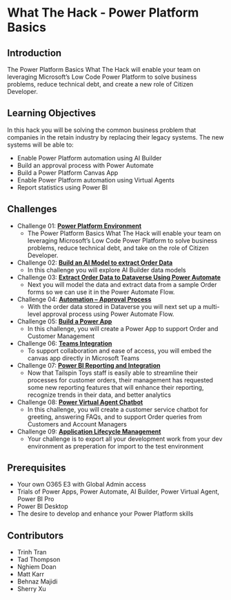 # What The Hack - Power Platform Basics

## Introduction

The Power Platform Basics What The Hack will enable your team on leveraging Microsoft’s Low Code Power Platform to solve business problems, reduce technical debt, and create a new role of Citizen Developer.


## Learning Objectives

In this hack you will be solving the common business problem that companies in the retain industry by replacing their legacy systems.  The new systems will be able to:

- Enable Power Platform automation using AI Builder
- Build an approval process with Power Automate
- Build a Power Platform Canvas App
- Enable Power Platform automation using Virtual Agents
- Report statistics using Power BI


## Challenges

- Challenge 01: **[Power Platform Environment](Student/Challenge-01.md)**
	 - The Power Platform Basics What The Hack will enable your team on leveraging Microsoft’s Low Code Power Platform to solve business problems, reduce technical debt, and take on the role of Citizen Developer.
- Challenge 02: **[Build an AI Model to extract Order Data](Student/Challenge-02.md)**
	 - In this challenge you will explore AI Builder data models
- Challenge 03: **[Extract Order Data to Dataverse Using Power Automate](Student/Challenge-03.md)**
	 - Next you will model the data and extract data from a sample Order forms so we can use it in the Power Automate Flow.
- Challenge 04: **[Automation – Approval Process](Student/Challenge-04.md)**
	 - With the order data stored in Dataverse you will next set up a multi-level approval process using Power Automate Flow.
- Challenge 05: **[Build a Power App](Student/Challenge-05.md)**
	 - In this challenge, you will create a Power App to support Order and Customer Management
- Challenge 06: **[Teams Integration](Student/Challenge-06.md)**
	 - To support collaboration and ease of access, you will embed the canvas app directly in Microsoft Teams
- Challenge 07: **[Power BI Reporting and Integration](Student/Challenge-07.md)**
	 - Now that Tailspin Toys staff is easily able to streamline their processes for customer orders, their management has requested some new reporting features that will enhance their reporting, recognize trends in their data, and better analytics
- Challenge 08: **[Power Virtual Agent Chatbot](Student/Challenge-08.md)**
	 - In this challenge, you will create a customer service chatbot for greeting, answering FAQs, and to support Order queries from Customers and Account Managers
- Challenge 09: **[Application Lifecycle Management](Student/Challenge-09.md)**
	 - Your challenge is to export all your development work from your dev environment as preperation for import to the test environment

## Prerequisites

- Your own O365 E3 with Global Admin access
- Trials of Power Apps, Power Automate, AI Builder, Power Virtual Agent, Power BI Pro
- Power BI Desktop
- The desire to develop and enhance your Power Platform skills

## Contributors

- Trinh Tran
- Tad Thompson
- Nghiem Doan
- Matt Karr
- Behnaz Majidi
- Sherry Xu



